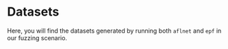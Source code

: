 # Datasets

Here, you will find the datasets generated by running both `aflnet` and `epf` in our fuzzing scenario.
